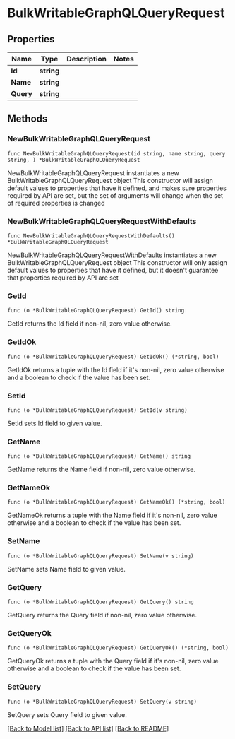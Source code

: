 # BulkWritableGraphQLQueryRequest

## Properties

Name | Type | Description | Notes
------------ | ------------- | ------------- | -------------
**Id** | **string** |  | 
**Name** | **string** |  | 
**Query** | **string** |  | 

## Methods

### NewBulkWritableGraphQLQueryRequest

`func NewBulkWritableGraphQLQueryRequest(id string, name string, query string, ) *BulkWritableGraphQLQueryRequest`

NewBulkWritableGraphQLQueryRequest instantiates a new BulkWritableGraphQLQueryRequest object
This constructor will assign default values to properties that have it defined,
and makes sure properties required by API are set, but the set of arguments
will change when the set of required properties is changed

### NewBulkWritableGraphQLQueryRequestWithDefaults

`func NewBulkWritableGraphQLQueryRequestWithDefaults() *BulkWritableGraphQLQueryRequest`

NewBulkWritableGraphQLQueryRequestWithDefaults instantiates a new BulkWritableGraphQLQueryRequest object
This constructor will only assign default values to properties that have it defined,
but it doesn't guarantee that properties required by API are set

### GetId

`func (o *BulkWritableGraphQLQueryRequest) GetId() string`

GetId returns the Id field if non-nil, zero value otherwise.

### GetIdOk

`func (o *BulkWritableGraphQLQueryRequest) GetIdOk() (*string, bool)`

GetIdOk returns a tuple with the Id field if it's non-nil, zero value otherwise
and a boolean to check if the value has been set.

### SetId

`func (o *BulkWritableGraphQLQueryRequest) SetId(v string)`

SetId sets Id field to given value.


### GetName

`func (o *BulkWritableGraphQLQueryRequest) GetName() string`

GetName returns the Name field if non-nil, zero value otherwise.

### GetNameOk

`func (o *BulkWritableGraphQLQueryRequest) GetNameOk() (*string, bool)`

GetNameOk returns a tuple with the Name field if it's non-nil, zero value otherwise
and a boolean to check if the value has been set.

### SetName

`func (o *BulkWritableGraphQLQueryRequest) SetName(v string)`

SetName sets Name field to given value.


### GetQuery

`func (o *BulkWritableGraphQLQueryRequest) GetQuery() string`

GetQuery returns the Query field if non-nil, zero value otherwise.

### GetQueryOk

`func (o *BulkWritableGraphQLQueryRequest) GetQueryOk() (*string, bool)`

GetQueryOk returns a tuple with the Query field if it's non-nil, zero value otherwise
and a boolean to check if the value has been set.

### SetQuery

`func (o *BulkWritableGraphQLQueryRequest) SetQuery(v string)`

SetQuery sets Query field to given value.



[[Back to Model list]](../README.md#documentation-for-models) [[Back to API list]](../README.md#documentation-for-api-endpoints) [[Back to README]](../README.md)


